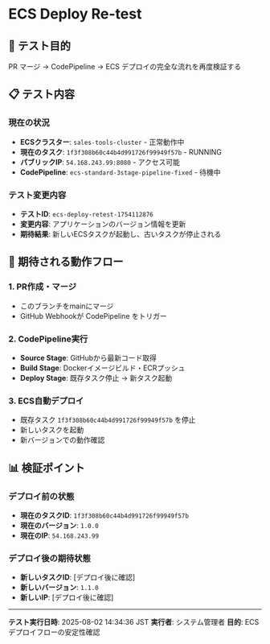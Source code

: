 # ECS Deploy Re-test

## 🎯 テスト目的
PR マージ → CodePipeline → ECS デプロイの完全な流れを再度検証する

## 📋 テスト内容

### 現在の状況
- **ECSクラスター**: `sales-tools-cluster` - 正常動作中
- **現在のタスク**: `1f3f308b60c44b4d991726f99949f57b` - RUNNING
- **パブリックIP**: `54.168.243.99:8080` - アクセス可能
- **CodePipeline**: `ecs-standard-3stage-pipeline-fixed` - 待機中

### テスト変更内容
- **テストID**: `ecs-deploy-retest-1754112876`
- **変更内容**: アプリケーションのバージョン情報を更新
- **期待結果**: 新しいECSタスクが起動し、古いタスクが停止される

## 🔄 期待される動作フロー

### 1. PR作成・マージ
- このブランチをmainにマージ
- GitHub Webhookが CodePipeline をトリガー

### 2. CodePipeline実行
- **Source Stage**: GitHubから最新コード取得
- **Build Stage**: Dockerイメージビルド・ECRプッシュ
- **Deploy Stage**: 既存タスク停止 → 新タスク起動

### 3. ECS自動デプロイ
- 既存タスク `1f3f308b60c44b4d991726f99949f57b` を停止
- 新しいタスクを起動
- 新バージョンでの動作確認

## 📊 検証ポイント

### デプロイ前の状態
- **現在のタスクID**: `1f3f308b60c44b4d991726f99949f57b`
- **現在のバージョン**: `1.0.0`
- **現在のIP**: `54.168.243.99`

### デプロイ後の期待状態
- **新しいタスクID**: [デプロイ後に確認]
- **新しいバージョン**: `1.1.0`
- **新しいIP**: [デプロイ後に確認]

---

**テスト実行日時**: 2025-08-02 14:34:36 JST
**実行者**: システム管理者
**目的**: ECSデプロイフローの安定性確認
